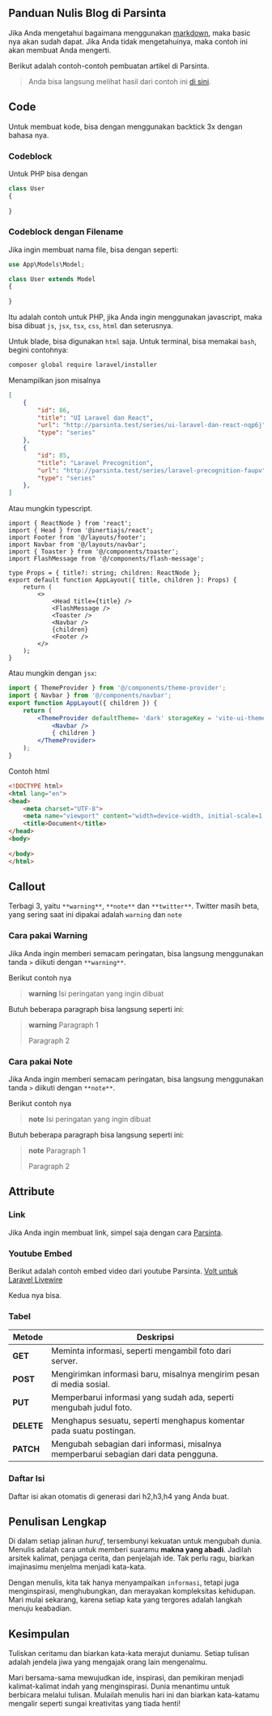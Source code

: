 ## Panduan Nulis Blog di Parsinta

Jika Anda mengetahui bagaimana menggunakan [markdown](https://www.markdownguide.org/cheat-sheet/), maka basic nya akan sudah dapat. Jika Anda tidak mengetahuinya, maka contoh ini akan membuat Anda mengerti.

Berikut adalah contoh-contoh pembuatan artikel di Parsinta.

> Anda bisa langsung melihat hasil dari contoh ini [di sini](https://parsinta.com/articles/panduan-menulis-artikel-di-parsinta-5i3r0).

## Code

Untuk membuat kode, bisa dengan menggunakan backtick 3x dengan bahasa nya.

### Codeblock

Untuk PHP bisa dengan

```php
class User
{
		
}
```

### Codeblock dengan Filename

Jika ingin membuat nama file, bisa dengan seperti:

```php filename=app/Model/User.php
use App\Models\Model;

class User extends Model
{
		
}
```

Itu adalah contoh untuk PHP, jika Anda ingin menggunakan javascript, maka bisa dibuat `js`, `jsx`, `tsx`, `css`, `html` dan seterusnya.

Untuk blade, bisa digunakan `html` saja. Untuk terminal, bisa memakai `bash`, begini contohnya:

```bash
composer global require laravel/installer
```

Menampilkan json misalnya

```json
[
    {
        "id": 86,
        "title": "UI Laravel dan React",
        "url": "http://parsinta.test/series/ui-laravel-dan-react-nqp6j",
        "type": "series"
    },
    {
        "id": 85,
        "title": "Laravel Precognition",
        "url": "http://parsinta.test/series/laravel-precognition-faupv",
        "type": "series"
    },
]
```

Atau mungkin typescript.

```tsx
import { ReactNode } from 'react';
import { Head } from '@inertiajs/react';
import Footer from '@/layouts/footer';
import Navbar from '@/layouts/navbar';
import { Toaster } from '@/components/toaster';
import FlashMessage from '@/components/flash-message';

type Props = { title?: string; children: ReactNode };
export default function AppLayout({ title, children }: Props) {
    return (
        <>
            <Head title={title} />
            <FlashMessage />
            <Toaster />
            <Navbar />
            {children}
            <Footer />
        </>
    );
}
```

Atau mungkin dengan `jsx`:

```jsx filename=./layouts/app-layout.jsx
import { ThemeProvider } from '@/components/theme-provider';
import { Navbar } from '@/components/navbar';
export function AppLayout({ children }) {
    return (
        <ThemeProvider defaultTheme= 'dark' storageKey = 'vite-ui-theme' >
            <Navbar />
            { children }
        </ThemeProvider>
    );
}
```

Contoh html

```html filename=src/index.html
<!DOCTYPE html>
<html lang="en">
<head>
    <meta charset="UTF-8">
    <meta name="viewport" content="width=device-width, initial-scale=1.0">
    <title>Document</title>
</head>
<body>
    
</body>
</html>
```

## Callout

Terbagi 3, yaitu `**warning**`, `**note**` dan `**twitter**`. Twitter masih beta, yang sering saat ini dipakai adalah `warning` dan `note`

### Cara pakai Warning

Jika Anda ingin memberi semacam peringatan, bisa langsung menggunakan tanda `>` diikuti dengan `**warning**`.

Berikut contoh nya

> **warning**
> Isi peringatan yang ingin dibuat


Butuh beberapa paragraph bisa langsung seperti ini:

> **warning**
> Paragraph 1
>
> Paragraph 2


### Cara pakai Note

Jika Anda ingin memberi semacam peringatan, bisa langsung menggunakan tanda `>` diikuti dengan `**note**`.

Berikut contoh nya

> **note**
> Isi peringatan yang ingin dibuat


Butuh beberapa paragraph bisa langsung seperti ini:

> **note**
> Paragraph 1
>
> Paragraph 2



## Attribute

### Link

Jika Anda ingin membuat link, simpel saja dengan cara [Parsinta](https://parsinta.com/).

### Youtube Embed
Berikut adalah contoh embed video dari youtube Parsinta.
[Volt untuk Laravel Livewire](https://youtu.be/CcH_gF6QLxU)

Kedua nya bisa.

### Tabel

| Metode     | Deskripsi                                                    |
| ---------- | ------------------------------------------------------------ |
| **GET**    | Meminta informasi, seperti mengambil foto dari server.       |
| **POST**   | Mengirimkan informasi baru, misalnya mengirim pesan di media sosial. |
| **PUT**    | Memperbarui informasi yang sudah ada, seperti mengubah judul foto. |
| **DELETE** | Menghapus sesuatu, seperti menghapus komentar pada suatu postingan. |
| **PATCH**  | Mengubah sebagian dari informasi, misalnya memperbarui sebagian dari data pengguna. |

### Daftar Isi

Daftar isi akan otomatis di generasi dari h2,h3,h4 yang Anda buat.

## Penulisan Lengkap

Di dalam setiap jalinan *huruf*, tersembunyi kekuatan untuk mengubah  dunia. Menulis adalah cara untuk memberi suaramu **makna yang abadi**.  Jadilah arsitek kalimat, penjaga cerita, dan penjelajah ide. Tak perlu  ragu, biarkan imajinasimu menjelma menjadi kata-kata. 

Dengan menulis,  kita tak hanya menyampaikan `informasi`, tetapi juga menginspirasi,  menghubungkan, dan merayakan kompleksitas kehidupan. Mari mulai  sekarang, karena setiap kata yang tergores adalah langkah menuju  keabadian.



## Kesimpulan

Tuliskan ceritamu dan biarkan kata-kata merajut duniamu. Setiap tulisan  adalah jendela jiwa yang mengajak orang lain mengenalmu. 

Mari  bersama-sama mewujudkan ide, inspirasi, dan pemikiran menjadi  kalimat-kalimat indah yang menginspirasi. Dunia menantimu untuk  berbicara melalui tulisan. Mulailah menulis hari ini dan biarkan  kata-katamu mengalir seperti sungai kreativitas yang tiada henti!

